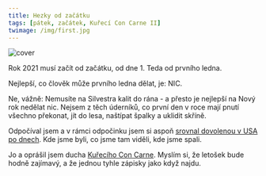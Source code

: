 ```yaml
---
title: Hezky od začátku
tags: [pátek, začátek, Kuřecí Con Carne II]
twimage: /img/first.jpg
---
```


![cover](/img/first.jpg)

Rok 2021 musí začít od začátku, od dne 1. Teda od prvního ledna.

<!--more-->

Nejlepší, co člověk může prvního ledna dělat, je: NIC.

Ne, vážně: Nemusíte na Silvestra kalit do rána - a přesto je nejlepší na Nový rok nedělat nic. Nejsem z těch úderníků, co první den v roce mají pnutí všechno překonat, jít do lesa, naštípat špalky a uklidit skříně.

Odpočíval jsem a v rámci odpočinku jsem si aspoň [srovnal dovolenou v USA po dnech](https://medium.com/best-western/cesta-na-zapad-usa-e3d661f66b5d). Kde jsme byli, co jsme tam viděli, kde jsme spali.

Jo a oprášil jsem ducha [Kuřecího Con Carne](https://kcc.misantrop.info/). Myslím si, že letošek bude hodně zajímavý, a že jednou tyhle zápisky jako když najdu.
